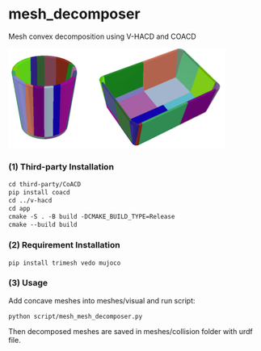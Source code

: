 # mesh_decomposer
Mesh convex decomposition using V-HACD and COACD

<p float="left">
  <img src="asset/convex_decomposition.png" height="200">
</p>

### (1) Third-party Installation

```
cd third-party/CoACD
pip install coacd
cd ../v-hacd
cd app
cmake -S . -B build -DCMAKE_BUILD_TYPE=Release
cmake --build build
```

### (2) Requirement Installation
```
pip install trimesh vedo mujoco
```

### (3) Usage

Add concave meshes into meshes/visual and run script:
```
python script/mesh_mesh_decomposer.py
```

Then decomposed meshes are saved in meshes/collision folder with urdf file.


